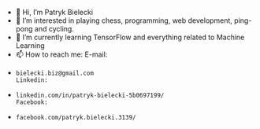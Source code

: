 - 👋 Hi, I’m Patryk Bielecki
- 👀 I’m interested in playing chess, programming, web development, ping-pong and cycling.
- 🌱 I’m currently learning TensorFlow and everything related to Machine Learning
- 📫 How to reach me:
      E-mail:
-     bielecki.biz@gmail.com
      Linkedin:
-     linkedin.com/in/patryk-bielecki-5b0697199/
      Facebook:
-     facebook.com/patryk.bielecki.3139/
